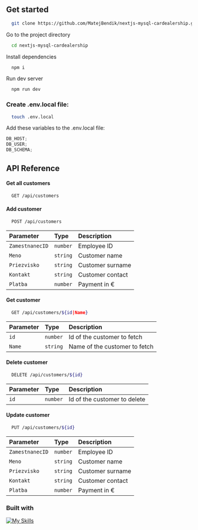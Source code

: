 ## Get started

```bash
  git clone https://github.com/MatejBendik/nextjs-mysql-cardealership.git
```

Go to the project directory

```bash
  cd nextjs-mysql-cardealership
```

Install dependencies

```bash
  npm i
```

Run dev server

```bash
  npm run dev
```

### Create .env.local file:

```bash
  touch .env.local
```

Add these variables to the .env.local file:

```js
DB_HOST;
DB_USER;
DB_SCHEMA;
```

## API Reference

#### Get all customers

```bash
  GET /api/customers
```

#### Add customer

```bash
  POST /api/customers
```

| Parameter       | Type     | Description      |
| :-------------- | :------- | :--------------- |
| `ZamestnanecID` | `number` | Employee ID      |
| `Meno`          | `string` | Customer name    |
| `Priezvisko`    | `string` | Customer surname |
| `Kontakt`       | `string` | Customer contact |
| `Platba`        | `number` | Payment in €     |

#### Get customer

```bash
  GET /api/customers/${id|Name}
```

| Parameter | Type     | Description                   |
| :-------- | :------- | :---------------------------- |
| `id`      | `number` | Id of the customer to fetch   |
| `Name`    | `string` | Name of the customer to fetch |

#### Delete customer

```bash
  DELETE /api/customers/${id}
```

| Parameter | Type     | Description                  |
| :-------- | :------- | :--------------------------- |
| `id`      | `number` | Id of the customer to delete |

#### Update customer

```bash
  PUT /api/customers/${id}
```

| Parameter       | Type     | Description      |
| :-------------- | :------- | :--------------- |
| `ZamestnanecID` | `number` | Employee ID      |
| `Meno`          | `string` | Customer name    |
| `Priezvisko`    | `string` | Customer surname |
| `Kontakt`       | `string` | Customer contact |
| `Platba`        | `number` | Payment in €     |

### Built with

[![My Skills](https://skillicons.dev/icons?i=nextjs,ts,tailwind,mysql)](https://skillicons.dev)
